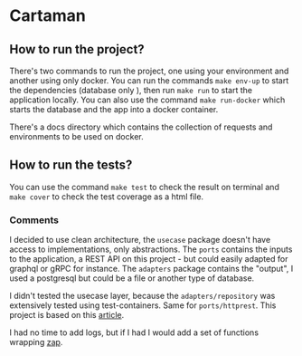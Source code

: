 # Cartaman

## How to run the project?

There's two commands to run the project, one using your environment and another using only docker.
You can run the commands `make env-up` to start the dependencies (database only ), then run `make run` to start the application locally.
You can also use the command `make run-docker` which starts the database and the app into a docker container.

There's a docs directory which contains the collection of requests and environments to be used on docker.

## How to run the tests?

You can use the command `make test` to check the result on terminal and `make cover` to check the test coverage as a html file.

### Comments

I decided to use clean architecture, the `usecase` package doesn't have access to implementations, only abstractions. The `ports` contains the inputs to the application, a REST API on this project - but could easily adapted for graphql or gRPC for instance.
The `adapters` package contains the "output", I used a postgresql but could be a file or another type of database.

I didn't tested the usecase layer, because the `adapters/repository` was extensively tested using test-containers. Same for `ports/httprest`.
This project is based on this [article](https://threedots.tech/post/introducing-clean-architecture).

I had no time to add logs, but if I had I would add a set of functions wrapping [zap](https://github.com/uber-go/zap).


